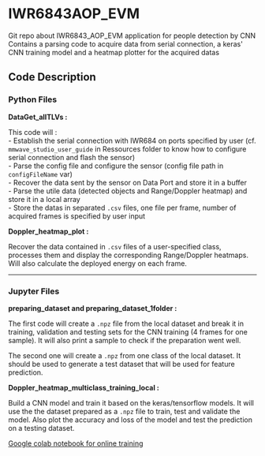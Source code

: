 # IWR6843AOP_EVM

Git repo about IWR6843_AOP_EVM application for people detection by CNN
Contains a parsing code to acquire data from serial connection, a keras' CNN training model and a heatmap plotter for the acquired datas

## Code Description

### Python Files

**DataGet_allTLVs :**

This code will :\
    - Establish the serial connection with IWR684 on ports specified by user (cf. `mmwave_studio_user_guide` in Ressources folder to know how to configure serial connection and flash the sensor) \
    - Parse the config file and configure the sensor (config file path in `configFileName` var)\
    - Recover the data sent by the sensor on Data Port and store it in a buffer\
    - Parse the utile data (detected objects and Range/Doppler heatmap) and store it in a local array\
    - Store the datas in separated `.csv` files, one file per frame, number of acquired frames is specified by user input

**Doppler_heatmap_plot :**

Recover the data contained in `.csv` files of a user-specified class, processes them and display the corresponding Range/Doppler heatmaps. Will also calculate the deployed energy on each frame.

---

### Jupyter Files

**preparing_dataset and preparing_dataset_1folder :**

The first code will create a `.npz` file from the local dataset and break it in training, validation and testing sets for the CNN training (4 frames for one sample). It will also print a sample to check if the preparation went well.

The second one will create a `.npz` from one class of the local dataset. It should be used to generate a test dataset that will be used for feature prediction.

**Doppler_heatmap_multiclass_training_local :**

Build a CNN model and train it based on the keras/tensorflow models. It will use the the dataset prepared as a `.npz` file to train, test and validate the model. Also plot the accuracy and loss of the model and test the prediction on a testing dataset.

[Google colab notebook for online training](https://drive.google.com/file/d/1OV4RE8pCYmDNoZVx6Gf-anxS9c_T9hl8/view?usp=sharing)

